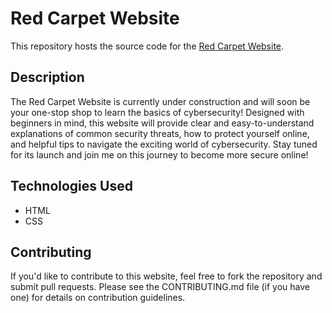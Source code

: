 # Red Carpet Website

This repository hosts the source code for the [Red Carpet Website](https://gayashanb.github.io/red-carpet/).

## Description

The Red Carpet Website is currently under construction and will soon be your one-stop shop to learn the basics of cybersecurity! Designed with beginners in mind, this website will provide clear and easy-to-understand explanations of common security threats, how to protect yourself online, and helpful tips to navigate the exciting world of cybersecurity. Stay tuned for its launch and join me on this journey to become more secure online! 

## Technologies Used 

* HTML
* CSS

## Contributing 

If you'd like to contribute to this website, feel free to fork the repository and submit pull requests. Please see the CONTRIBUTING.md file (if you have one) for details on contribution guidelines.
